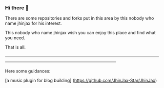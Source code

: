 ### Hi there 👋

There are some repositories and forks put in this area by this nobody who name jhinjax for his interest.

This nobody who name jhinjax wish you can enjoy this place and find what you need.

That is all.

——————————————————————————————————————————————————————————————

Here some guidances:

[a music plugin for blog building] (https://github.com/JhinJax-Star/JhinJax)
<!--
**JhinJax-Star/JhinJax-Star** is a ✨ _special_ ✨ repository because its `README.md` (this file) appears on your GitHub profile.

